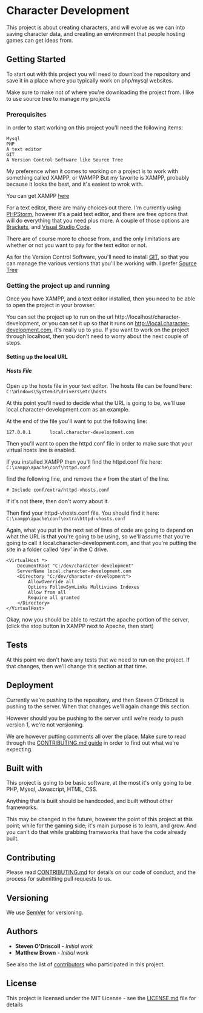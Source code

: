 # Character Development
This project is about creating characters, and will evolve as we can into saving character data, and creating an environment that people hosting games can get ideas from.

## Getting Started

To start out with this project you will need to download the repository and save it in a place where you typically work on php/mysql websites.

Make sure to make not of where you're downloading the project from. I like to use source tree to manage my projects

### Prerequisites

In order to start working on this project you'll need the following items:
```
Mysql
PHP
A text editor
GIT
A Version Control Software like Source Tree
```

My preference when it comes to working on a project is to work with something called XAMPP, or WAMPP  But my favorite is XAMPP, probably because it looks the best, and it's easiest to wrok with.

You can get XAMPP [here](https://www.apachefriends.org/index.html)

For a text editor, there are many choices out there.  I'm currently using [PHPStorm](https://www.jetbrains.com/phpstorm/), however it's a paid text editor, and there are free options that will do everything that you need plus more. A couple of those options are [Brackets](http://brackets.io/), and [Visual Studio Code](https://code.visualstudio.com/).

There are of course more to choose from, and the only limitations are whether or not you want to pay for the text editor or not.

As for the Version Control Software, you'll need to install [GIT](https://git-scm.com/download/win), so that you can manage the various versions that you'll be working with.  I prefer [Source Tree](https://www.sourcetreeapp.com/)

### Getting the project up and running

Once you have XAMPP, and a text editor installed, then you need to be able to open the project in your browser.

You can set the project up to run on the url http://localhost/character-development, or you can set it up so that it runs on http://local.character-development.com, it's really up to you.  If you want to work on the project through localhost, then you don't need to worry about the next couple of steps.

#### Setting up the local URL
##### Hosts File
Open up the hosts file in your text editor.
The hosts file can be found here: ```C:\Windows\System32\drivers\etc\hosts```

At this point you'll need to decide what the URL is going to be, we'll use local.character-development.com as an example.

At the end of the file you'll want to put the following line:
```
127.0.0.1       local.character-development.com
```

Then you'll want to open the httpd.conf file in order to make sure that your virtual hosts line is enabled.

If you installed XAMPP then you'll find the httpd.conf file here: ```C:\xampp\apache\conf\httpd.conf```

find the following line, and remove the ```#``` from the start of the line.

```
# Include conf/extra/httpd-vhosts.conf
```

If it's not there, then don't worry about it.

Then find your httpd-vhosts.conf file.  You should find it here: ```C:\xampp\apache\conf\extra\httpd-vhosts.conf```

Again, what you put in the next set of lines of code are going to depend on what the URL is that you're going to be using, so we'll assume that you're going to call it local.character-development.com, and that you're putting the site in a folder called 'dev' in the C drive.

```
<VirtualHost *>
    DocumentRoot "C:/dev/character-development"
    ServerName local.character-development.com
    <Directory "C:/dev/character-development">
        AllowOverride all
        Options FollowSymLinks Multiviews Indexes
        Allow from all
        Require all granted
    </Directory>
</VirtualHost>
```

Okay, now you should be able to restart the apache portion of the server, (click the stop button in XAMPP next to Apache, then start)

## Tests

At this point we don't have any tests that we need to run on the project.  If that changes, then we'll change this section at that time.

## Deployment

Currently we're pushing to the repository, and then Steven O'Driscoll is pushing to the server. When that changes we'll again change this section.

However should you be pushing to the server until we're ready to push version 1, we're not versioning.

We are however putting comments all over the place.  Make sure to read through the [CONTRIBUTING.md guide](https://github.com/sijur/character-development/blob/master/CONTRIBUTING.md) in order to find out what we're expecting.

## Built with
This project is going to be basic software, at the most it's only going to be PHP, Mysql, Javascript, HTML, CSS.  

Anything that is built should be handcoded, and built without other frameworks.

This may be changed in the future, however the point of this project at this point; while for the gaming side; it's main purpose is to learn, and grow.  And you can't do that while grabbing frameworks that have the code already built.

## Contributing

Please read [CONTRIBUTING.md](https://github.com/sijur/character-development/blob/master/CONTRIBUTING.md) for details on our code of conduct, and the process for submitting pull requests to us.

## Versioning

We use [SemVer](http://semver.org/) for versioning.

## Authors

* **Steven O'Driscoll** - *Initial work*
* **Matthew Brown** - *Initial work*

See also the list of [contributors](https://github.com/sijur/character-development/blob/master/contributers.txt) who participated in this project.

## License

This project is licensed under the MIT License - see the [LICENSE.md](LICENSE) file for details